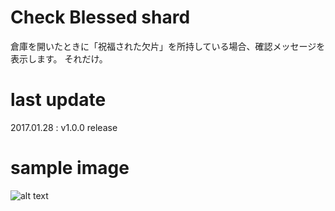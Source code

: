 # Check Blessed shard
倉庫を開いたときに「祝福された欠片」を所持している場合、確認メッセージを表示します。
それだけ。

# last update
2017.01.28 : v1.0.0 release

# sample image
![alt text](https://github.com/chicori/TOS-Addon/raw/master/checkblessedshard/readme.jpg)
